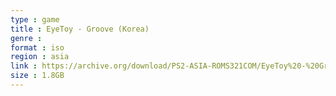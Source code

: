 ```yaml
---
type : game
title : EyeToy - Groove (Korea)
genre : 
format : iso
region : asia
link : https://archive.org/download/PS2-ASIA-ROMS321COM/EyeToy%20-%20Groove%20%28Korea%29.7z
size : 1.8GB
---
```

